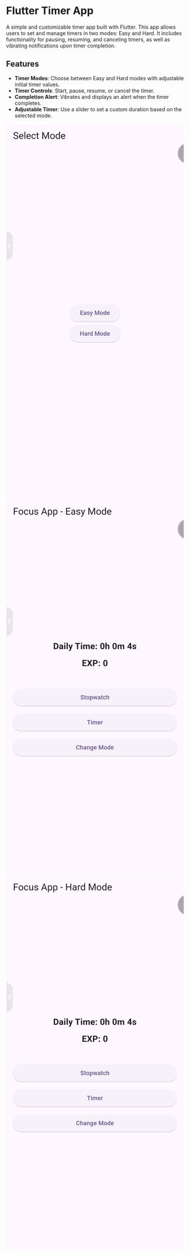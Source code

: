 # Flutter Timer App

A simple and customizable timer app built with Flutter. This app allows users to set and manage timers in two modes: Easy and Hard. It includes functionality for pausing, resuming, and canceling timers, as well as vibrating notifications upon timer completion.

## Features
- **Timer Modes**: Choose between Easy and Hard modes with adjustable initial timer values.
- **Timer Controls**: Start, pause, resume, or cancel the timer.
- **Completion Alert**: Vibrates and displays an alert when the timer completes.
- **Adjustable Timer**: Use a slider to set a custom duration based on the selected mode.


![Mode Page](Screenshots/SelectMode)
![Easy Mode](Screenshots/EasyMode)
![Hard Mode](Screenshots/HardMode)

